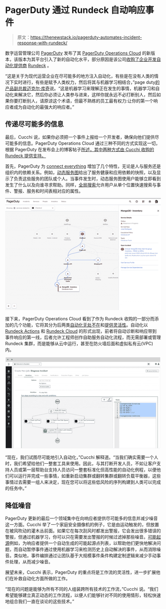 # PagerDuty 通过 Rundeck 自动响应事件

> 原文：<https://thenewstack.io/pagerduty-automates-incident-response-with-rundeck/>

数字运营管理公司 [PagerDuty](https://www.pagerduty.com/?utm_content=inline-mention) 发布了其 [PagerDuty Operations Cloud](https://www.pagerduty.com/newsroom/aws-cloud-operations/) 的新版本，该版本为其平台引入了新的自动化水平，部分原因是该公司[收购了企业开发自动化提供商](https://www.pagerduty.com/newsroom/pagerduty-closes-acquisition-rundeck/) [Rundeck](https://www.rundeck.com/) 。

“这是关于为现代运营企业在尽可能多的地方注入自动化，有些是在没有人类的情况下实时进行，有些是赋予人类权力，然后将其与机器学习相结合，”page duty[的产品副总裁迈克尔·库奇](https://www.linkedin.com/in/cucchi/)说。“这是机器学习来理解正在发生的事情，机器学习和自动化来解决它，然后你必须让人类参与进来，这样你就永远不必打断别人，然后如果你要打断别人，请原谅这个术语，但最不熟练的员工最有权力:让你的第一个响应者成为自动化的最强大的响应者。”

## **传递尽可能多的信息**

最后，Cucchi 说，如果你必须把一个事件上报给一个开发者，确保向他们提供尽可能多的信息。PagerDuty Operations Cloud 通过三种不同的方式实现这一切，根据 PagerDuty 在发布会上的博客帖子[所述，其中两种方式由 Cucchi 收购的 Rundeck 提供支持。](https://www.pagerduty.com/blog/fall-2021-launch/)

首先，PagerDuty 为 [connect everything](https://www.pagerduty.com/blog/fall-2021-launch/#Connect_Everything) 增加了几个特性，无论是人与服务还是组织内的依赖关系。例如，[动态服务图](https://support.pagerduty.com/docs/service-graph)给出了服务健康和应用依赖的快照，以及显示了负责这些服务的团队或个人。当事件发生时，动态服务图使用户能够立即看到发生了什么以及向谁寻求帮助。同样，[全局搜索](https://support.pagerduty.com/docs/search)允许用户从单个位置快速搜索与事件、警报、服务和时间表相对应的属性。

![PagerDuty inventory GUI](img/7219c28960e8e13d6f351a1f6c3f767c.png)

接下来，PagerDuty Operations Cloud 看到了作为 Rundeck 收购的一部分而添加的几个功能，它将其分为后两类[自动化无处不在](https://www.pagerduty.com/blog/fall-2021-launch/#Automate_Everywhere)和[提供灵活性](https://www.pagerduty.com/blog/fall-2021-launch/#Deliver_Flexibility)。自动化以 [Rundeck Actions](https://support.pagerduty.com/docs/rundeck-actions) 和 [Rundeck Cloud](https://www.rundeck.com/rundeck-cloud) 的形式出现，前者将自动诊断和响应带到事件响应的第一线，后者允许工程师创作自助服务自动化流程，而无需部署或管理 Rundeck 集群，而是能够从云中运行，甚至在防火墙后面和虚拟私有云(VPC)内。

![PagerDuty diagnosis incident](img/eda26b1a6cb2020616638bcbfe85f443.png)

“现在，我们试图尽可能地引入自动化，”Cucchi 解释道。“当我们确实需要一个人时，我们希望给他们一整套工具来使用。因此，与其打断开发人员，不如让客户支持人员或第一层帮助台支持人员访问一整套标准化但高性能的自动化例程，以便他们可以运行并完成一些事情，如重新启动集群或翻转集群或翻转负载平衡器，这些事情过去需要一组人来决定，现在您可以将这些低风险的序列构建到人类可以完成的任务中。”

## **降低噪音**

PagerDuty 更新的最后一个领域集中在向响应者提供尽可能多的信息并减少噪音这一方面。Cucchi 举了一个家庭安全摄像机的例子，它是由运动触发的，但放置在被风吹动的灌木丛前面。如果它在每次刮风时都发出警报，它会发出很多错误的警报，但通过机器学习，你可以只在需要发出警报的时候过滤掉那些噪音。[可能起源](https://support.pagerduty.com/docs/probable-origin)例如，为响应者提供一个自动生成的可能起源点列表，以帮助他们更快地解决问题，而自动暂停事件通过使用机器学习来检测历史上自动解决的事件，从而消除噪音。类似地，事件编排通过让团队基于大规模事件条件构建定制逻辑来减少手动事件处理，从而减少噪音。

展望未来，Cucchi 表示，PagerDuty 的重点将是工作流的灵活性，进一步扩展他们在补救自动化方面所做的工作。

“现在的问题是能够为所有不同的人组装跨所有技术的工作流，”Cucchi 说。“我们希望能够建立真正动态的工作流程，以便人们能够针对不同的使用情形，轻松快速地组合我们一直在谈论的这些技术。”

<svg xmlns:xlink="http://www.w3.org/1999/xlink" viewBox="0 0 68 31" version="1.1"><title>Group</title> <desc>Created with Sketch.</desc></svg>